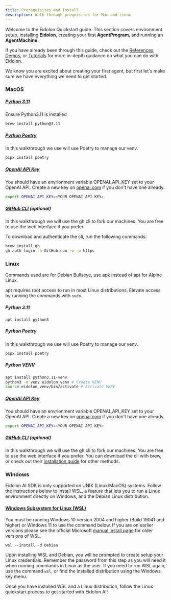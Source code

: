 ```yaml
---
title: Prerequisites and Install
description: Walk through prequisites for Mac and Linux
---
```


Welcome to the Eidolon Quickstart guide. This section covers environment setup, installing **Eidolon**, creating your first **AgentProgram**, and running an **AgentMachine**.

If you have already been through this guide, check out the [References](/docs/references/introduction), [Demos](/docs/getting_started/demos/introduction), or [Tutorials](/docs/getting_started/tutorials/introduction) for more in-depth guidance on what you can do with Eidolon.

We know you are excited about creating your first agent, but first let's make sure we have everything we need to get started. 


### MacOS
##### [Python 3.11](https://formulae.brew.sh/formula/python@3.11)
Ensure Python3.11 is installed
```bash
brew install python@3.11
```

##### [Python Poetry](https://python-poetry.org/docs/ "Official poetry installation guide")
In this walkthrough we use will use Poetry to manage our venv.
```bash
pipx install poetry
```

##### [OpenAI API Key](https://platform.openai.com/account/api-keys "Create an OpenAI key") 
You should have an envrionment variable OPENAI_API_KEY set to your OpenAI API.
Create a new key on [openai.com](https://platform.openai.com/api-keys) if you don't have one already.
```bash
export OPENAI_API_KEY=<YOUR OPENAI API KEY>
```

##### [GitHub CLI](https://cli.github.com/) (optional)
In this walkthrough we will use the gh cli to fork our machines. You are free to use the web interface if you prefer.

To download and authenticate the cli, run the following commands:
```bash
brew install gh
gh auth login -h GitHub.com -w -p https
```

### Linux
Commands used are for Debian Bullseye, use apk instead of apt for Alpine Linux.

apt requires root access to run in most Linux distributions. Elevate access by running the commands with ```sudo```.
##### Python 3.11
```bash
apt install python3
```
##### Python Poetry
In this walkthrough we use will use Poetry to manage our venv.
```bash
pipx install poetry
```

##### Python VENV
```bash
apt install python3.11-venv
python3 -m venv eidolon_venv # Create VENV
source eidolon_venv/bin/activate # Activate VENV
```
##### [OpenAI API Key](https://platform.openai.com/account/api-keys "Create an OpenAI key") 
You should have an envrionment variable OPENAI_API_KEY set to your OpenAI API.
Create a new key on [openai.com](https://platform.openai.com/api-keys) if you don't have one already.
```bash
export OPENAI_API_KEY=<YOUR OPENAI API KEY>
```

##### [GitHub CLI](https://cli.github.com/) (optional)
In this walkthrough we will use the gh cli to fork our machines. You are free to use the web interface if you prefer.
You can download the cli with brew, or check out their [installation guide](https://github.com/cli/cli#installation) for other methods.

### Windows
Eidolon AI SDK is only supported on UNIX (Linux/MacOS) systems. Follow the instructions below to install WSL, a feature that lets you to run a Linux environment directly on Windows, and the Debian Linux distribution.

#### [Windows Subsystem for Linux (WSL)](https://learn.microsoft.com/en-us/windows/wsl/install#manual-installation-steps)

You must be running Windows 10 version 2004 and higher (Build 19041 and higher) or Windows 11 to use the command below. If you are on earlier versions please see the official Microsoft [manual install page](https://learn.microsoft.com/en-us/windows/wsl/install-manual) for older versions of WSL.
```powershell
wsl --install -d Debian
```
Upon installing WSL and Debian, you will be prompted to create setup your Linux credentials. Remember the password from this step as you will need it when running commands in Linux as the user. If you need to run WSL again, use the command ```wsl```, or find the installed distribution using the Windows key menu.

Once you have installed WSL and a Linux distribution, follow the Linux quickstart process to get started with Eidolon AI!

